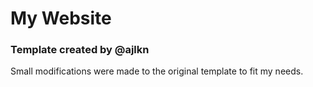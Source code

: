 # My Website
### Template created by @ajlkn
Small modifications were made to the original template to fit my needs.
